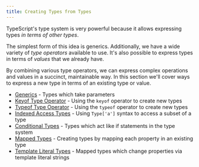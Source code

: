 ```yaml
---
title: Creating Types from Types
---
```


TypeScript's type system is very powerful because it allows expressing types _in terms of other types_.

The simplest form of this idea is generics. Additionally, we have a wide variety of _type operators_ available to use.
It's also possible to express types in terms of _values_ that we already have.

By combining various type operators, we can express complex operations and values in a succinct, maintainable way.
In this section we'll cover ways to express a new type in terms of an existing type or value.

- [Generics](/generics.html) - Types which take parameters
- [Keyof Type Operator](/keyof-types.html) - Using the `keyof` operator to create new types
- [Typeof Type Operator](/typeof-types.html) - Using the `typeof` operator to create new types
- [Indexed Access Types](/indexed-access-types.html) - Using `Type['a']` syntax to access a subset of a type
- [Conditional Types](/conditional-types.html) - Types which act like if statements in the type system
- [Mapped Types](/mapped-types.html) - Creating types by mapping each property in an existing type
- [Template Literal Types](/template-literal-types.html) - Mapped types which change properties via template literal strings
